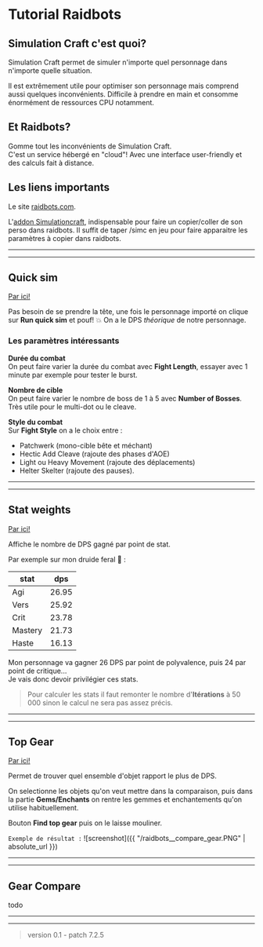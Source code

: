 # Tutorial Raidbots

## Simulation Craft c'est quoi?

Simulation Craft permet de simuler n'importe quel personnage dans n'importe quelle situation.

Il est extrêmement utile pour optimiser son personnage mais comprend aussi quelques inconvénients. Difficile à prendre en main et consomme énormément de ressources CPU notamment.


## Et Raidbots?

Gomme tout les inconvénients de Simulation Craft.<br />
C'est un service hébergé en "cloud"! Avec une interface user-friendly et des calculs fait à distance.


## Les liens importants

Le site <a href="https://www.raidbots.com" target="_blank">raidbots.com</a>.

L'<a href="https://www.curseforge.com/wow/addons/simulationcraft" target="_blank">addon Simulationcraft</a>, indispensable pour faire un copier/coller de son perso dans raidbots. Il suffit de taper /simc en jeu pour faire apparaitre les paramètres à copier dans raidbots.

---

---

## Quick sim

<a href="https://www.raidbots.com/simbot/quick" target="_blank">Par ici!</a>

Pas besoin de se prendre la tête, une fois le personnage importé on clique sur **Run quick sim** et pouf! :boom: On a le DPS *théorique* de notre personnage.

### Les paramètres intéressants

**Durée du combat**<br />
On peut faire varier la durée du combat avec **Fight Length**, essayer avec 1 minute par exemple pour tester le burst.

**Nombre de cible**<br />
On peut faire varier le nombre de boss de 1 à 5 avec **Number of Bosses**. Très utile pour le multi-dot ou le cleave.

**Style du combat**<br />
Sur **Fight Style** on a le choix entre :
- Patchwerk (mono-cible bête et méchant)
- Hectic Add Cleave (rajoute des phases d'AOE)
- Light ou Heavy Movement (rajoute des déplacements)
- Helter Skelter (rajoute des pauses).

---

---

## Stat weights

<a href="https://www.raidbots.com/simbot/stats" target="_blank">Par ici!</a>

Affiche le nombre de DPS gagné par point de stat.

Par exemple sur mon druide feral :tiger: :

| stat | dps |
|-------|--------|
| Agi | 26.95 |
| Vers | 25.92 |
| Crit | 23.78 |
| Mastery | 21.73 |
| Haste | 16.13 |

Mon personnage va gagner 26 DPS par point de polyvalence, puis 24 par point de critique...<br />
Je vais donc devoir privilégier ces stats.

> Pour calculer les stats il faut remonter le nombre d'**Itérations** à 50 000 sinon le calcul ne sera pas assez précis.

---

---

## Top Gear

<a href="https://www.raidbots.com/simbot/topgear" target="_blank">Par ici!</a>

Permet de trouver quel ensemble d'objet rapport le plus de DPS.

On selectionne les objets qu'on veut mettre dans la comparaison, puis dans la partie **Gems/Enchants** on rentre les gemmes et enchantements qu'on utilise habituellement.

Bouton **Find top gear** puis on le laisse mouliner.

`Exemple de résultat :`
![screenshot]({{ "/raidbots__compare_gear.PNG" | absolute_url }})

---

---

## Gear Compare

todo

---

---

> version 0.1 - patch 7.2.5
